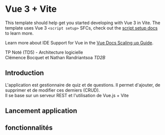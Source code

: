 # Vue 3 + Vite

This template should help get you started developing with Vue 3 in Vite. The template uses Vue 3 `<script setup>` SFCs, check out the [script setup docs](https://v3.vuejs.org/api/sfc-script-setup.html#sfc-script-setup) to learn more.

Learn more about IDE Support for Vue in the [Vue Docs Scaling up Guide](https://vuejs.org/guide/scaling-up/tooling.html#ide-support).

TP Noté (TD5) - Architecture logicielle  
Clémence Bocquet et Nathan Randriantsoa *TD2B*

## Introduction
L'application est gestionnaire de quiz et de questions. Il permet d'ajouter, de supprimer et de modifier ces derniers (CRUD).  
Il se base sur un serveur REST et l'utilisation de Vue.js + Vite  

## Lancement application


## fonctionnalités